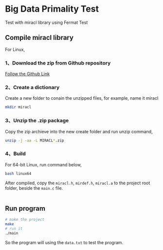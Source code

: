 # Big Data Primality Test
Test with miracl library using Fermat Test

## Compile miracl library

For Linux,

### 1、Download the zip from Github repository

[Follow the Github Link](https://github.com/miracl/MIRACL)

### 2、Create a dictionary

Create a new folder to conain the unzipped files, for example, name it miracl
```bash
mkdir miracl
```
### 3、Unzip the .zip package
Copy the zip archieve into the new create folder and run unzip command,
```bash
unzip -j -aa -L MIRACL*.zip
```
### 4、Build 

For 64-bit Linux, run command below,
```bash
bash linux64
```




After compiled, copy the `miracl.h`, `mirdef.h`, `miracl.a` to the project root folder, beside the `main.c` file.
<br></br>
## Run program

```bash
# make the project
make
# run it
./main
```

So the program will using the `data.txt` to test the program.


